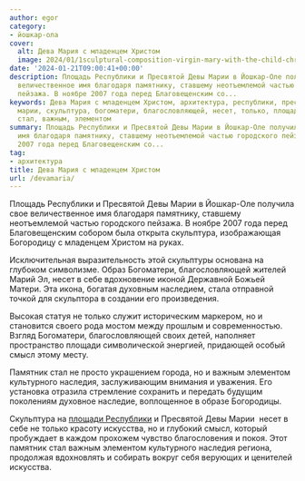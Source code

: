 ```yaml
---
author: egor
category:
- йошкар-ола
cover:
  alt: Дева Мария с младенцем Христом
  image: 2024/01/1sculptural-composition-virgin-mary-with-the-child-christ.jpg
date: '2024-01-21T09:00:41+00:00'
description: Площадь Республики и Пресвятой Девы Марии в Йошкар-Оле получила свое
  величественное имя благодаря памятнику, ставшему неотъемлемой частью городского
  пейзажа. В ноябре 2007 года перед Благовещенским со...
keywords: Дева Мария с младенцем Христом, архитектура, республики, пресвятой, девы,
  марии, скульптура, богоматери, благословляющей, несет, только, площади, смысл, памятник,
  стал, важным, элементом
summary: Площадь Республики и Пресвятой Девы Марии в Йошкар-Оле получила свое величественное
  имя благодаря памятнику, ставшему неотъемлемой частью городского пейзажа. В ноябре
  2007 года перед Благовещенским со...
tag:
- архитектура
title: Дева Мария с младенцем Христом
url: /devamaria/
---
```


Площадь Республики и Пресвятой Девы Марии в Йошкар-Оле получила свое величественное имя благодаря памятнику, ставшему неотъемлемой частью городского пейзажа. В ноябре 2007 года перед Благовещенским собором была открыта скульптура, изображающая Богородицу с младенцем Христом на руках.

Исключительная выразительность этой скульптуры основана на глубоком символизме. Образ Богоматери, благословляющей жителей Марий Эл, несет в себе вдохновение иконой Державной Божьей Матери. Эта икона, богатая духовным наследием, стала отправной точкой для скульптора в создании его произведения.

Высокая статуя не только служит историческим маркером, но и становится своего рода мостом между прошлым и современностью. Взгляд Богоматери, благословляющей своих детей, наполняет пространство площади символической энергией, придающей особый смысл этому месту.

Памятник стал не просто украшением города, но и важным элементом культурного наследия, заслуживающим внимания и уважения. Его установка отразила стремление сохранить и передать будущим поколениям духовное наследие, воплощенное в образе Богородицы.

Скульптура на [площади Республики](/blagoveshhenskij-sobor/) и Пресвятой Девы Марии  несет в себе не только красоту искусства, но и глубокий смысл, который пробуждает в каждом прохожем чувство благословения и покоя. Этот памятник стал важным элементом культурного наследия региона, продолжая вдохновлять и собирать вокруг себя верующих и ценителей искусства.